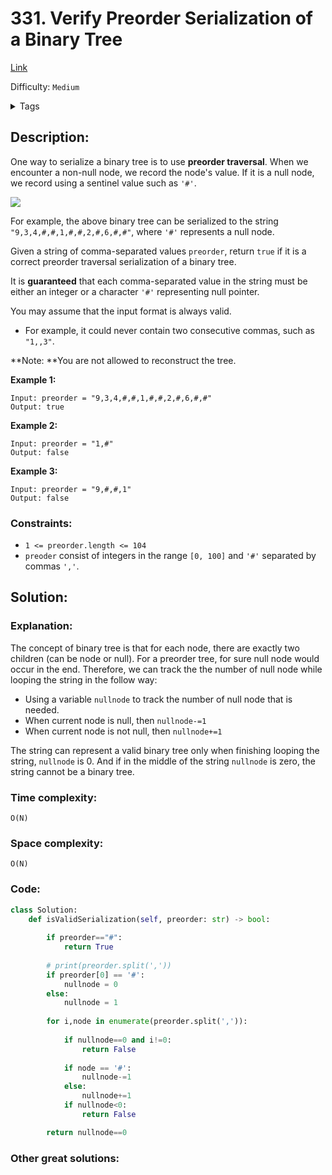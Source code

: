 # 331. Verify Preorder Serialization of a Binary Tree
[Link](https://leetcode.com/problems/verify-preorder-serialization-of-a-binary-tree/)

Difficulty: `Medium`

<details>
<summary> Tags</summary>

`String`, `Stack`, `Tree`, `Binary Tree`
</details>

## Description:  
One way to serialize a binary tree is to use **preorder traversal**. When we
encounter a non-null node, we record the node's value. If it is a null node,
we record using a sentinel value such as `'#'`.

![](https://assets.leetcode.com/uploads/2021/03/12/pre-tree.jpg)

For example, the above binary tree can be serialized to the string
`"9,3,4,#,#,1,#,#,2,#,6,#,#"`, where `'#'` represents a null node.

Given a string of comma-separated values `preorder`, return `true` if it is a
correct preorder traversal serialization of a binary tree.

It is **guaranteed** that each comma-separated value in the string must be
either an integer or a character `'#'` representing null pointer.

You may assume that the input format is always valid.

  * For example, it could never contain two consecutive commas, such as `"1,,3"`.

**Note:  **You are not allowed to reconstruct the tree.



**Example 1:**

    
    
    Input: preorder = "9,3,4,#,#,1,#,#,2,#,6,#,#"
    Output: true
    

**Example 2:**

    
    
    Input: preorder = "1,#"
    Output: false
    

**Example 3:**

    
    
    Input: preorder = "9,#,#,1"
    Output: false
    



### Constraints:

  * `1 <= preorder.length <= 104`
  * `preoder` consist of integers in the range `[0, 100]` and `'#'` separated by commas `','`.



## Solution:  


### Explanation:  
The concept of binary tree is that for each node, there are exactly two children (can be node or null).
For a preorder tree, for sure null node would occur in the end.
Therefore, we can track the the number of null node while looping the string in the follow way:
- Using a variable `nullnode` to track the number of null node that is needed.
- When current node is null, then `nullnode-=1`
- When current node is not null, then `nullnode+=1`

The string can represent a valid binary tree only when finishing looping the string, `nullnode` is 0.
And if in the middle of the string `nullnode` is zero, the string cannot be a binary tree.


### Time complexity:  
`O(N)`  


### Space complexity:  
`O(N)`  


### Code:  
```python
class Solution:
    def isValidSerialization(self, preorder: str) -> bool:
        
        if preorder=="#":
            return True
        
        # print(preorder.split(','))
        if preorder[0] == '#':
            nullnode = 0
        else:
            nullnode = 1
        
        for i,node in enumerate(preorder.split(',')):
            
            if nullnode==0 and i!=0:
                return False
            
            if node == '#':
                nullnode-=1
            else:
                nullnode+=1
            if nullnode<0:
                return False

        return nullnode==0
```


### Other great solutions:

